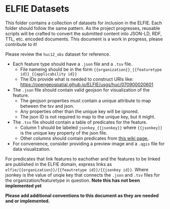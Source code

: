 # ELFIE Datasets

This folder contains a collection of datasets for inclusion in the ELFIE. Each 
folder should follow the same pattern. As the project progresses, reusable scripts 
will be crafted to convert the submitted content into JSON-LD, RDF, TTL, etc. 
encoded documents. This document is a work in progress, please contribute to it!

Please review the `huc12_obs` dataset for reference.

- Each feature type should have a `.json` file and a `.tsv` file.  
  - File nameing should be in the form `{{organization}}_{{featuretype id}}_{{applicability id}}`
  - The IDs provide what is needed to construct URIs like: https://opengeospatial.gihub.io/ELFIE/usgs/huc/070900020601
- The `.json` file should contain valid geojson for visualization of the feature.  
  - The geojson properties must contain a unique attribute to map between the tsv and json.  
  - Any properties other than the unique key will be ignored.  
  - The json ID is not required to map to the unique key, but it might.  
- The `.tsv` file should contain a table of predicates for the feature.  
  - Column 1 should be labeled `jsonkey_{{jsonkey}}` where `{{jsonkey}}` is the unique key property of the json file.
  - Other columns should contain predicates from [this wiki page.](https://github.com/opengeospatial/ELFIE/wiki/Predicates)
- For convenience, consider providing a preview image and a `.qgis` file for data visualization.

For predicates that link features to eachother and the features to be linked are 
published in the ELFIE domain, express links as `elfie/{{organization}}/{{feautretype id}}/{{jsonkey id}}`. 
Where jsonkey is the value of unqie key that connects the `.json` and `.tsv` files 
for the organization/featuretype in question. **Note this has not been implemented yet**

**Please add additional conventions to this document as they are needed and or implemented.**

